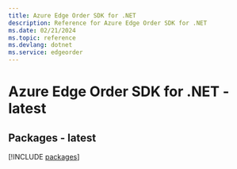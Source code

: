 ```yaml
---
title: Azure Edge Order SDK for .NET
description: Reference for Azure Edge Order SDK for .NET
ms.date: 02/21/2024
ms.topic: reference
ms.devlang: dotnet
ms.service: edgeorder
---
```

# Azure Edge Order SDK for .NET - latest
## Packages - latest
[!INCLUDE [packages](edge-order-index.md)]